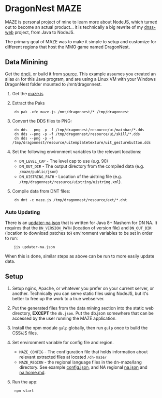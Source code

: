 # DragonNest MAZE
MAZE is personal project of mine to learn more about NodeJS, which turned out to become an actual product... it is technically a big rewrite of my [dnss-web](https://github.com/ben-lei/dnss-web) project, from Java to NodeJS.

The primary goal of MAZE was to make it simple to setup and customize for different regions that host the MMO game named DragonNest.

## Data Minining
Get the [dncli](https://github.com/ben-lei/dncli/releases/download/dncli-1.1/dncli-1.1.jar), or build it from [source](https://github.com/ben-lei/dncli). This example assumes you created an alias `dn` for this Java program, and are using a Linux VM with your Windows DragonNest folder mounted to /mnt/dragonnest.

1. Get the [maze.js](https://raw.githubusercontent.com/ben-lei/dncli/master/maze.js)
2. Extract the Paks

        dn pak -xfe maze.js /mnt/dragonnest/* /tmp/dragonnest

3. Convert the DDS files to PNG:

        dn dds --png -p -f /tmp/dragonnest/resource/ui/mainbar/*.dds
        dn dds --png -p -f /tmp/dragonnest/resource/ui/skill/*.dds
        dn dds --png -p -f /tmp/dragonnest/resource/uitemplatetexture/uit_gesturebutton.dds

4. Set the following environment variables to the relevant locations:
    - `DN_LEVEL_CAP` - The level cap to use (e.g. 90)
    - `DN_OUT_DIR` - The output directory from the compiled data (e.g. `/maze/public/json`)
    - `DN_UISTRING_PATH` - Location of the uistring file (e.g. `/tmp/dragonnest/resource/uistring/uistring.xml`).

5. Compile data from DNT files:

        dn dnt -c maze.js /tmp/dragonnest/resource/ext/*.dnt

### Auto Updating
There is an [updater-na.json](https://raw.githubusercontent.com/ben-lei/dncli/master/updater-na.js) that is written for Java 8+ Nashorn for DN NA. It requires that the `DN_VERSION_PATH` (location of version file) and `DN_OUT_DIR` (location to download patches to) environment variables to be set in order to run:

        jjs updater-na.json

When this is done, similar steps as above can be run to more easily update data.

## Setup
1. Setup nginx, Apache, or whatever you prefer on your current server, or another. Technically you can serve static files using NodeJS, but it's better to free up the work to a true webserver.
2. Put the generated files from the data mining section into the static web directory, **EXCEPT** the `db.json`. Put the db.json somewhere that can be accessed by the user running the MAZE application.
3. Install the npm module `gulp` globally, then run `gulp` once to build the CSS/JS files.
4. Set environment variable for config file and region.
    - `MAZE_CONFIG` - The configuration file that holds information about relevant extracted files at located `/dn-maze/`
    - `MAZE_REGION` - the regional language files in the dn-maze/lang directory.
    See example [config.json](https://raw.githubusercontent.com/ben-lei/dn-maze/master/config.json), and NA regional [na.json](https://raw.githubusercontent.com/ben-lei/dn-maze/master/lang/na.json) and [na.home.md](https://raw.githubusercontent.com/ben-lei/dn-maze/master/lang/na.home.md).
5. Run the app:

        npm start
